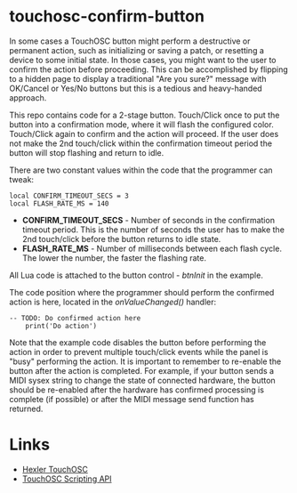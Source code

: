 # touchosc-confirm-button

In some cases a TouchOSC button might perform a destructive or permanent action, such as initializing or saving a patch, or resetting a device to some initial state. In those cases, you might want to the user to confirm the action before proceeding. This can be accomplished by flipping to a hidden page to display a traditional "Are you sure?" message with OK/Cancel or Yes/No buttons but this is a tedious and heavy-handed approach.

This repo contains code for a 2-stage button. Touch/Click once to put the button into a confirmation mode, where it will flash the configured color. Touch/Click again to confirm and the action will proceed. If the user does not make the 2nd touch/click within the confirmation timeout period the button will stop flashing and return to idle.

There are two constant values within the code that the programmer can tweak:
```
local CONFIRM_TIMEOUT_SECS = 3
local FLASH_RATE_MS = 140
```

* **CONFIRM_TIMEOUT_SECS** - Number of seconds in the confirmation timeout period. This is the number of seconds the user has to make the 2nd touch/click before the button returns to idle state.
* **FLASH_RATE_MS** - Number of milliseconds between each flash cycle. The lower the number, the faster the flashing rate.

All Lua code is attached to the button control - _btnInit_ in the example.

The code position where the programmer should perform the confirmed action is here, located in the _onValueChanged()_ handler:
```
-- TODO: Do confirmed action here
    print('Do action')
```

Note that the example code disables the button before performing the action in order to prevent multiple touch/click events while the panel is "busy" performing the action. It is important to remember to re-enable the button after the action is completed. For example, if your button sends a MIDI sysex string to change the state of connected hardware, the button should be re-enabled after the hardware has confirmed processing is complete (if possible) or after the MIDI message send function has returned.

# Links
 * [Hexler TouchOSC](https://hexler.net/touchosc)
 * [TouchOSC Scripting API](https://hexler.net/pub/touchosc/scripting-api.html)
